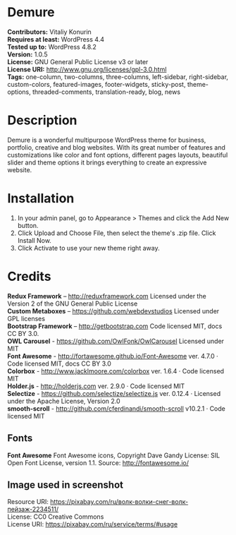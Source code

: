 # Demure
**Contributors:** Vitaliy Konurin <br />
**Requires at least:** WordPress 4.4<br />
**Tested up to:** WordPress 4.8.2<br />
**Version:** 1.0.5<br />
**License:** GNU General Public License v3 or later<br />
**License URI:** http://www.gnu.org/licenses/gpl-3.0.html<br />
**Tags:** one-column, two-columns, three-columns, left-sidebar, right-sidebar, custom-colors, featured-images, footer-widgets, sticky-post, theme-options, threaded-comments, translation-ready, blog, news
<br />

# Description
Demure is a wonderful multipurpose WordPress theme for business, portfolio, creative and blog websites. With its great number of features and customizations like color and font options, different pages layouts, beautiful slider and theme options it brings everything to create an expressive website.

# Installation
1. In your admin panel, go to Appearance > Themes and click the Add New button.
1. Click Upload and Choose File, then select the theme's .zip file. Click Install Now.
1. Click Activate to use your new theme right away.

# Credits
**Redux Framework** – http://reduxframework.com Licensed under the Version 2 of the GNU General Public License <br />
**Custom Metaboxes** – https://github.com/webdevstudios Licensed under GPL licenses<br />
**Bootstrap Framework** – http://getbootstrap.com Code licensed MIT, docs CC BY 3.0.<br />
**OWL Carousel**  - https://github.com/OwlFonk/OwlCarousel Licensed under MIT<br />
**Font Awesome** - http://fortawesome.github.io/Font-Awesome  ver. 4.7.0 · Code licensed MIT, docs CC BY 3.0<br />
**Colorbox** - http://www.jacklmoore.com/colorbox ver. 1.6.4 · Code licensed MIT<br />
**Holder.js** - http://holderjs.com ver. 2.9.0 · Code licensed MIT<br />
**Selectize** - https://github.com/selectize/selectize.js ver. 0.12.4 · Licensed under the Apache License, Version 2.0<br />
**smooth-scroll** - http://github.com/cferdinandi/smooth-scroll v10.2.1 · Code licensed MIT<br />

## Fonts
**Font Awesome**
Font Awesome icons, Copyright Dave Gandy
License: SIL Open Font License, version 1.1.
Source: http://fontawesome.io/

## Image used in screenshot 
Resource URI: https://pixabay.com/ru/волк-волки-снег-волк-пейзаж-2234511/<br />
License: CC0 Creative Commons<br />
License URI: https://pixabay.com/ru/service/terms/#usage
